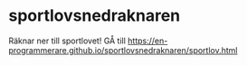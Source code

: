 # sportlovsnedraknaren
Räknar ner till sportlovet!
GÅ till https://en-programmerare.github.io/sportlovsnedraknaren/sportlov.html
